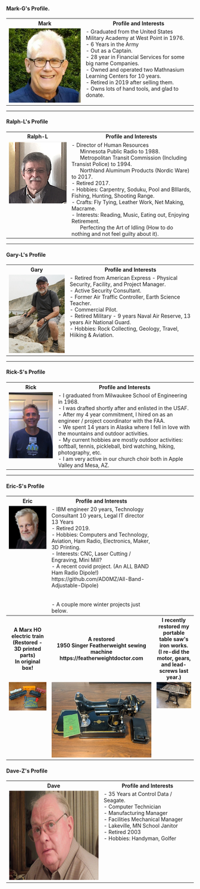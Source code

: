 
#### Mark-G's Profile.
<table>
  <tr>
    <th>Mark</th>
    <th>Profile and Interests</th>
  </tr>
  
  <tr>
   <td valign="top">
    <img src="../CraftsMen/Mark-G/Mark-Grotte.jpg">
  </td
<tr>     
<td valign="top">
- Graduated from the United States Military Academy at West Point in 1976.<br>
- 6 Years in the Army  <br>
  - Out as a Captain. <br>
- 28 year in Financial Services for some big name Companies. <br>
- Owned and operated two Mathnasium Learning Centers for 10 years. <br>
- Retired in 2019 after selling them. <br>
- Owns lots of hand tools, and glad to donate. <br> 
</td>
</tr>
</table>

*** 
 
 ####  Ralph-L's Profile
<table>
  <tr>
    <th>Ralph-L</td>
    <th>Profile and Interests</td>
  </tr>
  <tr>
      <td valign="top">
      <img src="../CraftsMen/Ralph-L/Collateral/Ralph-L-T.png">
      </a>
      </td
  <tr>
      <td valign="top">
        - Director of Human Resources <br>
	  &nbsp;&nbsp;&nbsp;&nbsp;&nbsp Minnesota Public Radio to 1988. <br>
  	  &nbsp;&nbsp;&nbsp;&nbsp;&nbsp Metropolitan Transit Commission (Including Transist Police) to 1994. <br>
	  &nbsp;&nbsp;&nbsp;&nbsp;&nbsp Northland Aluminum Products (Nordic Ware) to 2017. <br>
        - Retired 2017.<br>
        - Hobbies:     Carpentry, Soduku, Pool and BIllards, Fishing, Hunting, Shooting Range.<br>
	- Crafts:      Fly Tying, Leather Work, Net Making, Macrame. <br>
        - Interests:     Reading, Music, Eating out, Enjoying Retirement. <br>
	 &nbsp;&nbsp;&nbsp;&nbsp;&nbsp Perfecting the Art of Idling (How to do nothing and not feel guilty about it).
</table>

***

#### Gary-L's Profile
<table>
  <tr>
    <th>Gary</td>
    <th>Profile and Interests</td>
  </tr>
  <tr>
      <td valign="top">
      <a href="../CraftsMen/Gary-L/Gary.jpg">
      <img src="../CraftsMen/Gary-L/Thumbnails/Gary-T.jpg">
      </a>
      </td
  <tr>
      <td valign="top">
        - Retired from American Express - Physical Security, Facility, and Project Manager.<br>
        - Active Security Consultant.	<br>
	- Former Air Traffic Controller, Earth Science Teacher. <br>
	- Commercial Pilot. <br>
	- Retired Military - 9 years Naval Air Reserve, 13 years Air National Guard.<br>		
        - Hobbies:  Rock Collecting, Geology, Travel, Hiiking & Aviation.<br>
      </td>
  </tr>
 </table>	
 
 ***
 
  #### Rick-S's Profile
<table>
  <tr>
    <th>Rick</td>
    <th>Profile and Interests</td>
  </tr>
  <tr>
      <td valign="top">
      <a href="../CraftsMen/Rick-S/Rick.JPG">
      <img src="../CraftsMen/Rick-S/Thumbnails/Rick-T.jpg">
      </a>
	</td>
      <td valign="top">
	- I graduated from Milwaukee School of Engineering in 1968. <br> 
	- I was drafted shortly after and enlisted in the USAF.  <br>
	- After my 4 year commitment, I hired on as an engineer / project coordinator with the FAA.  <br>  
	- We spent 14 years in Alaska where I fell in love with the mountains and outdoor activities.<br>
	- My current hobbies are mostly outdoor activities: softball, tennis, pickleball, bird watching, hiking, photography, etc.  <br>   
	- I am very active in our church choir both in Apple Valley and Mesa, AZ.  			 
      </td>
  </tr>
 </table>	
 
***

 ####  Eric-S's Profile
<table>
  <tr>
    <th>Eric</th>
    <th>Profile and Interests</th>
  </tr>
  <tr>
      <td valign="top">
      <a href="../CraftsMen/Eric-S/Collateral/Eric-Black-1024-AWP.jpg">
      <img src="../CraftsMen/Eric-S/Collateral/Eric-Black-256-AWP-T.jpg">
      </a>
	  </td>
      <td valign="top">
        - IBM engineer 20 years, Technology Consultant 10 years, Legal IT director 13 Years<br>
        - Retired 2019.<br>
        - Hobbies:     Computers and Technology, Aviation, Ham Radio, Electronics, Maker, 3D Printing.<br>
        - Interests:  CNC, Laser Cutting / Engraving, Mini Mill?<br>
        - A recent covid project. (An ALL BAND Ham Radio Dipole!) <br>
        https://github.com/AD0MZ/All-Band-Adjustable-Dipole)<br> <br> <br>
        - A couple more winter projects just below.
	</td>
   <tr>
     <th>A Marx HO electric train (Restored - 3D printed parts)<br>In original box!</th>
     <th>A restored <br>1950 Singer Featherweight sewing machine<br>
     https://featherweightdoctor.com</th>
     <th>I recently restored my portable table saw's iron works. <br> (I re-did the motor, gears, and lead-screws last year.)  
   </th>
   <tr>
       <td valign="top">
       <a href="../CraftsMen/Eric-S/Collateral/Train.jpg">
       <img src="../CraftsMen/Eric-S/Collateral/Train-T.jpg">
       </a>
       </td>
       <td valign="top">
       <a href="../CraftsMen/Eric-S/Collateral/Singer.jpg">
       <img src="../CraftsMen/Eric-S/Collateral/Singer-T.jpg">
       </a>
       </td>
       <td valign="top">
       <a href="../CraftsMen/Eric-S/Collateral/Table-Saw.jpg">
       <img src="../CraftsMen/Eric-S/Collateral/Table-Saw-T.jpg">
       </a>
       </td>
   </tr>
   </table>

  ####  Dave-Z's Profile
<table>
  <tr>
    <th>Dave</td>
    <th>Profile and Interests</td>
  </tr>
  <tr>
      <td valign="top">
	<a href="../CraftsMen/Dave-Z/Dave-Z.png">
      <img src="../CraftsMen/Dave-Z/Thumbnails/Dave-Z-T.png">
      </a>
      </td
  <tr>
      <td valign="top">
        - 35 Years at Control Data / Seagate. <br>
	  - Computer Technician <br>
	  - Manufacturing Manager <br>   
	  - Facilities Mechanical Manager <br>
        - Lakeville, MN School Janitor <br>
	- Retired 2003 <br>
        - Hobbies:  Handyman, Golfer
	</td>
